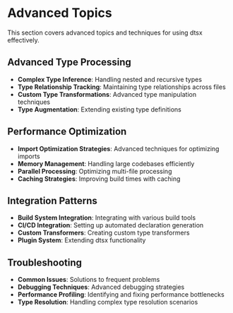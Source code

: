 # Advanced Topics

This section covers advanced topics and techniques for using dtsx effectively.

## Advanced Type Processing

- **Complex Type Inference**: Handling nested and recursive types
- **Type Relationship Tracking**: Maintaining type relationships across files
- **Custom Type Transformations**: Advanced type manipulation techniques
- **Type Augmentation**: Extending existing type definitions

## Performance Optimization

- **Import Optimization Strategies**: Advanced techniques for optimizing imports
- **Memory Management**: Handling large codebases efficiently
- **Parallel Processing**: Optimizing multi-file processing
- **Caching Strategies**: Improving build times with caching

## Integration Patterns

- **Build System Integration**: Integrating with various build tools
- **CI/CD Integration**: Setting up automated declaration generation
- **Custom Transformers**: Creating custom type transformers
- **Plugin System**: Extending dtsx functionality

## Troubleshooting

- **Common Issues**: Solutions to frequent problems
- **Debugging Techniques**: Advanced debugging strategies
- **Performance Profiling**: Identifying and fixing performance bottlenecks
- **Type Resolution**: Handling complex type resolution scenarios
